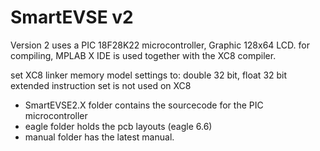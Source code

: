 SmartEVSE v2
=========

Version 2 uses a PIC 18F28K22 microcontroller, Graphic 128x64 LCD.
for compiling, MPLAB X IDE is used together with the XC8 compiler.

set XC8 linker memory model settings to: double 32 bit, float 32 bit
    extended instruction set is not used on XC8
	
- SmartEVSE2.X folder contains the sourcecode for the PIC microcontroller
- eagle folder holds the pcb layouts (eagle 6.6)
- manual folder has the latest manual.
